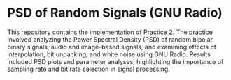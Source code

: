 # PSD of Random Signals (GNU Radio)

This repository contains the implementation of Practice 2. The practice involved analyzing the Power Spectral Density (PSD) of random bipolar binary signals, audio and image-based signals, and examining effects of interpolation, bit unpacking, and white noise using GNU Radio. Results included PSD plots and parameter analyses, highlighting the importance of sampling rate and bit rate selection in signal processing.
